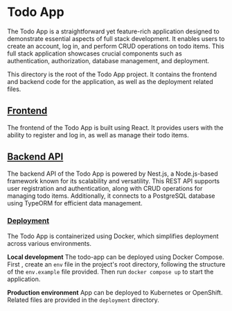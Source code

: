 # Todo App

The Todo App is a straightforward yet feature-rich application designed to demonstrate essential aspects of full stack development. It enables users to create an account, log in, and perform CRUD operations on todo items. This full stack application showcases crucial components such as authentication, authorization, database management, and deployment.

This directory is the root of the Todo App project. It contains the frontend and backend code for the application, as well as the deployment related files.

## [Frontend](./todo-fe)

The frontend of the Todo App is built using React. It provides users with the ability to register and log in, as well as manage their todo items.

## [Backend API](./todo-api)

The backend API of the Todo App is powered by Nest.js, a Node.js-based framework known for its scalability and versatility. This REST API supports user registration and authentication, along with CRUD operations for managing todo items. Additionally, it connects to a PostgreSQL database using TypeORM for efficient data management.

### [Deployment](./deployment)

The Todo App is containerized using Docker, which simplifies deployment across various environments.

**Local development**
The todo-app can be deployed using Docker Compose. First , create an `env` file in the project's root directory, following the structure of the `env.example` file provided. Then run `docker compose up` to start the application.

**Production environment**
App can be deployed to Kubernetes or OpenShift. Related files are provided in the `deployment` directory.
